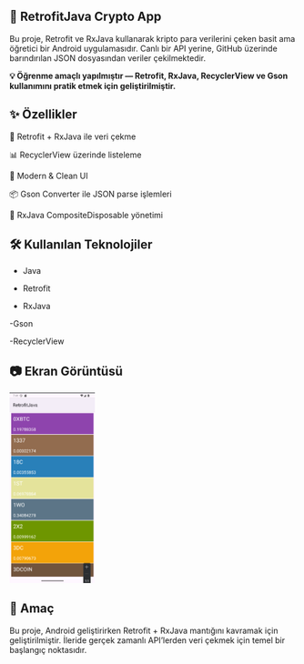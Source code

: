 ## 🚀 RetrofitJava Crypto App

Bu proje, Retrofit ve RxJava kullanarak kripto para verilerini çeken basit ama öğretici bir Android uygulamasıdır.
Canlı bir API yerine, GitHub üzerinde barındırılan JSON dosyasından veriler çekilmektedir.

**💡 Öğrenme amaçlı yapılmıştır — Retrofit, RxJava, RecyclerView ve Gson kullanımını pratik etmek için geliştirilmiştir.**


## ✨ Özellikler

📡 Retrofit + RxJava ile veri çekme

📊 RecyclerView üzerinde listeleme

🎨 Modern & Clean UI

📦 Gson Converter ile JSON parse işlemleri

🔄 RxJava CompositeDisposable yönetimi

## 🛠 Kullanılan Teknolojiler

- Java

- Retrofit

- RxJava

-Gson

-RecyclerView


## 📷 Ekran Görüntüsü

<img src="screens/image.png" width="150"/> 

## 🎯 Amaç

Bu proje, Android geliştirirken Retrofit + RxJava mantığını kavramak için geliştirilmiştir.
İleride gerçek zamanlı API’lerden veri çekmek için temel bir başlangıç noktasıdır.
